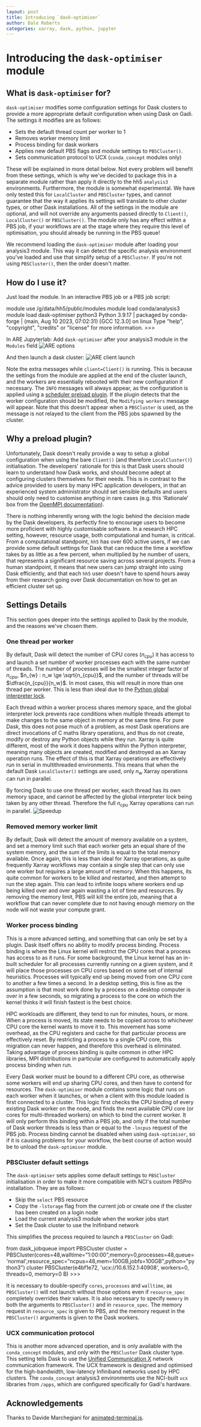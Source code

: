 ```yaml
---
layout: post
title: Introducing `dask-optimiser`
author: Dale Roberts
categories: xarray, dask, python, jupyter
---
```

<script src="https://cdn.jsdelivr.net/gh/atteggiani/animated-terminal/animated-terminal.min.js" defer></script>

# Introducing the `dask-optimiser` module

## What is `dask-optimiser` for?
`dask-optimiser` modifies some configuration settings for Dask clusters to provide a more appropriate default configuration when using Dask on Gadi. The settings it modifies are as follows:
 
 * Sets the default thread count per worker to 1
 * Removes worker memory limit
 * Process binding for dask workers
 * Applies new default PBS flags and module settings to `PBSCluster()`.
 * Sets communication protocol to UCX (`conda_concept` modules only)

These will be explained in more detail below. Not every problem will benefit from these settings, which is why we've decided to package this in a separate module rather than apply it directly to the hh5 `analysis3` environments. Furthermore, the module is somewhat experimental. We have only tested this for `LocalCluster` and `PBSCluster` types, and cannot guarantee that the way it applies its settings will translate to other cluster types, or other Dask installations. All of the settings in the module are optional, and will not override any arguments passed directly to `Client()`, `LocalCluster()` or `PBSCluster()`. The module only has any effect within a PBS job, if your workflows are at the stage where they require this level of optimisation, you should already be running in the PBS queue!

We recommend loading the `dask-optimiser` module after loading your analysis3 module. This way it can detect the specific analysis environment you've loaded and use that simplify setup of a `PBSCluster`. If you're not using `PBSCluster()`, then the order doesn't matter.


## How do I use it?
Just load the module. In an interactive PBS job or a PBS job script:

<terminal-window typingDelay=30 lineDelay=200>
    <terminal-line data="input">module use /g/data/hh5/public/modules</terminal-line>
    <terminal-line data="input">module load conda/analysis3</terminal-line>
    <terminal-line data="input">module load dask-optimiser</terminal-line>
    <terminal-line data="input">python3</terminal-line>
    <terminal-line>Python 3.9.17 | packaged by conda-forge | (main, Aug 10 2023, 07:02:31)</terminal-line>
    <terminal-line>[GCC 12.3.0] on linux</terminal-line>
    <terminal-line>Type "help", "copyright", "credits" or "license" for more information.</terminal-line>
    <terminal-line>>>></terminal-line>
</terminal-window>

In ARE Jupyterlab:
Add `dask-optimiser` after your analysis3 module in the `Modules` field
![ARE options](../images/dask_optimiser_ARE.png "dask-optimiser Options in ARE")

And then launch a dask cluster:
![ARE client launch](../images/dask_optimiser_client_launch.png "Launch client with dask-optimiser loaded")

Note the extra messages while `client=Client()` is running. This is because the settings from the module are applied at the end of the cluster launch, and the workers are essentially rebooted with their new configuration if necessary. The `INFO` messages will always appear, as the configuration is applied using a [scheduler preload plugin](https://docs.dask.org/en/stable/how-to/customize-initialization.html). If the plugin detects that the worker configuration should be modified, the `Modifying workers` message will appear. Note that this doesn't appear when a `PBSCluster` is used, as the message is not relayed to the client from the PBS jobs spawned by the cluster.

## Why a preload plugin?
Unfortunately, Dask doesn't really provide a way to setup a global configuration when using the bare `Client()` (and therefore `LocalCluster()`) initialisation. The developers' rationale for this is that Dask users should learn to understand how Dask works, and should become adept at configuring clusters themselves for their needs. This is in contrast to the advice provided to users by many HPC application developers, in that an experienced system administrator should set sensible defaults and users should only need to customise anything in rare cases (e.g. this 'Rationale' box from the [OpenMPI documentation](https://docs.open-mpi.org/en/v5.0.x/mca.html#setting-mca-parameter-values)).

There is nothing inherently wrong with the logic behind the decision made by the Dask developers, its perfectly fine to encourage users to become more proficient with highly customisable software. In a research HPC setting, however, resource usage, both computational and human, is critical. From a computational standpoint, `hh5` has over 600 active users, if we can provide some default settings for Dask that can reduce the time a workflow takes by as little as a few percent, when multiplied by he number of users, that represents a significant resource saving across several projects. From a human standpoint, it means that new users can jump straight into using Dask efficiently, and that each `hh5` user doesn't have to spend hours away from their research going over Dask documentation on how to get an efficient cluster set up.

## Settings Details
This section goes deeper into the settings applied to Dask by the module, and the reasons we've chosen them.

### One thread per worker
By default, Dask will detect the number of CPU cores ($n_{cpu}$) it has access to and launch a set number of worker processes each with the same number of threads. The number of processes will be the smallest integer factor of $n_{cpu}$, $n_{w} : n_w \ge \sqrt{n_{cpu}}$, and the number of threads will be $\dfrac{n_{cpu}}{n_w}$. In most cases, this will result in more than one thread per worker. This is less than ideal due to the [Python global interpreter lock](https://realpython.com/python-gil/).

Each thread within a worker process shares memory space, and the global interpreter lock prevents race conditions when multiple threads attempt to make changes to the same object in memory at the same time. For pure Dask, this does not pose much of a problem, as most Dask operations are direct invocations of C maths library operations, and thus do not create, modify or destroy any Python objects while they run. Xarray is quite different, most of the work it does happens within the Python interpreter, meaning many objects are created, modified and destroyed as an Xarray operation runs. The effect of this is that Xarray operations are effectively run in serial in multithreaded environments. This means that when the default Dask `LocalCluster()` settings are used, only $n_w$ Xarray operations can run in parallel. 

By forcing Dask to use one thread per worker, each thread has its own memory space, and cannot be affected by the global interpreter lock being taken by any other thread. Therefore the full $n_{cpu}$ Xarray operations can run in parallel.
![Speedup](../images/dask_optimiser_speedup.png "Speedup with dask-optimiser loaded")

### Removed memory worker limit
By default, Dask will detect the amount of memory available on a system, and set a memory limit such that each worker gets an equal share of the system memory, and the sum of the limits is equal to the total memory available. Once again, this is less than ideal for Xarray operations, as quite frequently Xarray workflows may contain a single step that can only use one worker but requires a large amount of memory. When this happens, its quite common for workers to be killed and restarted, and then attempt to run the step again. This can lead to infinite loops where workers end up being killed over and over again wasting a lot of time and resources. By removing the memory limit, PBS will kill the entire job, meaning that a workflow that can never complete due to not having enough memory on the node will not waste your compute grant.

### Worker process binding
This is a more advanced setting, and something that can only be set by a plugin. Dask itself offers no ability to modify process binding. Process binding is where the Linux kernel will restrict the CPU cores that a process has access to as it runs. For some background, the Linux kernel has an in-built scheduler for all processes currently running on a given system, and it will place those processes on CPU cores based on some set of internal heuristics. Processes will typically end up being moved from one CPU core to another a few times a second. In a desktop setting, this is fine as the assumption is that most work done by a process on a  desktop computer is over in a few seconds, so migrating a process to the core on which the kernel thinks it will finish fastest is the best choice.

HPC workloads are different, they tend to run for minutes, hours, or more. When a process is moved, its state needs to be copied across to whichever CPU core the kernel wants to move it to. This movement has some overhead, as the CPU registers and cache for that particular process are effectively reset. By restricting a process to a single CPU core, this migration can never happen, and therefore this overhead is eliminated. Taking advantage of process binding is quite common in other HPC libraries, MPI distributions in particular are configured to automatically apply process binding when run.

Every Dask worker must be bound to a different CPU core, as otherwise some workers will end up sharing CPU cores, and then have to contend for resources. The `dask-optimiser` module contains some logic that runs on each worker when it launches, or when a client with this module loaded is first connected to a cluster. This logic first checks the CPU binding of every existing Dask worker on the node, and finds the next available CPU core (or cores for multi-threaded workers) on which to bind the current worker. It will only perform this binding within a PBS job, and only if the total number of Dask worker threads is less than or equal to the `-lncpus` request of the PBS job. Process binding cannot be disabled when using `dask-optimiser`, so if it is causing problems for your workflow, the best course of action would be to unload the `dask-optimiser` module.

### PBSCluster default settings

The `dask-optimiser` sets applies some default settings to `PBSCluster` initialisation in order to make it more compatible with NCI's custom PBSPro installation. They are as follows:

 * Skip the `select` PBS resource
 * Copy the `-lstorage` flag from the current job or create one if the cluster has been created on a login node
 * Load the current analysis3 module when the worker jobs start
 * Set the Dask cluster to use the Inifinband network

This simplifies the process required to launch a `PBSCluster` on Gadi:

<terminal-window typingDelay=30 lineDelay=150>
<terminal-line data="prompt">from dask_jobqueue import PBSCluster</terminal-line>
<terminal-line data="prompt">cluster = PBSCluster(cores=48,walltime="1:00:00",memory=0,processes=48,queue='normal',resource_spec="ncpus=48,mem=100GB,jobfs=100GB",python="python3")</terminal-line>
<terminal-line data="prompt">cluster</terminal-line>
<terminal-line>PBSCluster(e4bf1e72, 'ucx://10.6.152.1:40908', workers=0, threads=0, memory=0 B)</terminal-line>
<terminal-line>>>></terminal-line>
</terminal-window>

It is necessary to double-specify `cores`, `processes` and `walltime`, as `PBSCluster()` will not launch without those options even if `resource_spec` completely overrides their values. It is also necessary to specify `memory` in both the arguments to `PBSCluster()` and in `resource_spec`. The memory request in `resource_spec` is given to PBS, and the memory request in the `PBSCluster()` arguments is given to the Dask workers.

### UCX communication protocol

This is another more advanced operation, and is only available with the `conda_concept` modules, and only with the `PBSCluster` Dask cluster type. This setting tells Dask to use the [Unified Communication X](https://openucx.org/documentation/) network communication framework. The UCX framework is designed and optimised for the high-bandwidth, low-latency Infiniband networks used by HPC clusters. The `conda_concept` analysis3 environments use the NCI-built `ucx` libraries from `/apps`, which are configured specifically for Gadi's hardware.

## Acknowledgements
Thanks to Davide Marchegiani for [animated-terminal.js](https://github.com/atteggiani/animated-terminal.js).